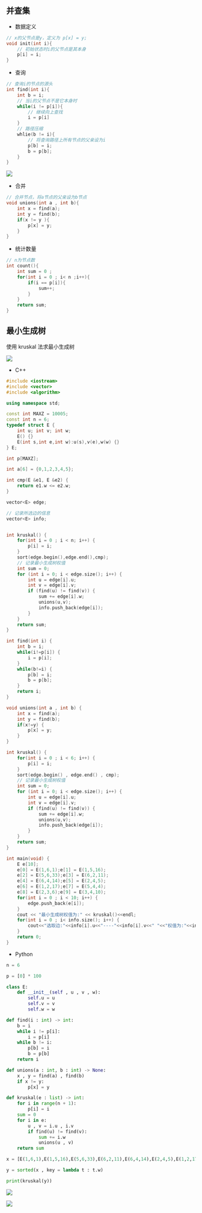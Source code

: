 <!--
 * @Description: 
 * @Version: 1.0
 * @Author: DaLao
 * @Email: dalao_li@163.com
 * @Date: 2021-10-06 13:11:32
 * @LastEditors: DaLao
 * @LastEditTime: 2021-12-25 15:10:56
-->
##  并查集

- 数据定义

```c
// x的父节点是y，定义为 p[x] = y;
void init(int i){
    // 初始状态时i的父节点是其本身
    p[i] = i;
}
```

- 查询

```c
// 查询i的节点的源头
int find(int i){
    int b = i;
    // 当i的父节点不是它本身时
    while(i != p[i]){
		// 继续向上查找
        i = p[i]
    }
    // 路径压缩
    whlie(b != i){
        // 将查询路径上所有节点的父亲设为i
        p[b] = i;
        b = p[b];
    }
}
```

![](https://cdn.hurra.ltd/img/20211115222906.png)


- 合并

```c
// 合并节点，将a节点的父亲设为b节点
void unions(int a , int b){
    int x = find(a);
    int y = find(b);
    if(x != y ){
        p[x] = y;
    }
}
```

- 统计数量

```c
// n为节点数
int count(){
    int sum = 0 ;
    for(int i = 0 ; i< n ;i++){
        if(i == p[i]){
            sum++;
        }
    }
    return sum;
}
```

## 最小生成树

使用 kruskal 法求最小生成树

![](https://cdn.hurra.ltd/img/20200620201313.png)

- C++

```c++
#include <iostream>
#include <vector>
#include <algorithm>

using namespace std;

const int MAXZ = 10005;
const int n = 6;
typedef struct E {
	int u; int v; int w;
	E() {}
	E(int s,int e,int w):u(s),v(e),w(w) {}
} E;

int p[MAXZ];

int a[6] = {0,1,2,3,4,5};

int cmp(E &e1, E &e2) {
	return e1.w <= e2.w;
}

vector<E> edge;

// 记录所选边的信息
vector<E> info;


int kruskal() {
	for(int i = 0 ; i < n; i++) {
		p[i] = i;
	}
	sort(edge.begin(),edge.end(),cmp);
	// 记录最小生成树权值
	int sum = 0;
	for (int i = 0; i < edge.size(); i++) {
		int u = edge[i].u;
		int v = edge[i].v;
		if (find(u) != find(v)) {
			sum += edge[i].w;
			unions(u,v);
			info.push_back(edge[i]);
		}
	}
	return sum;
}

int find(int i) {
	int b = i;
	while(i!=p[i]) {
		i = p[i];
	}
	while(b!=i) {
		p[b] = i;
		b = p[b];
	}
	return i;
}

void unions(int a , int b) {
	int x = find(a);
	int y = find(b);
	if(x!=y) {
		p[x] = y;
	}
}

int kruskal() {
	for(int i = 0 ; i < 6; i++) {
		p[i] = i;
	}
	sort(edge.begin() , edge.end() , cmp);
	// 记录最小生成树权值
	int sum = 0;
	for (int i = 0; i < edge.size(); i++) {
		int u = edge[i].u;
		int v = edge[i].v;
		if (find(u) != find(v)) {
			sum += edge[i].w;
			unions(u,v);
			info.push_back(edge[i]);
		}
	}
	return sum;
}

int main(void) {
    E e[10];
	e[0] = E(1,6,1);e[1] = E(1,5,16);
	e[2] = E(5,6,33);e[3] = E(6,2,11);
	e[4] = E(6,4,14);e[5] = E(2,4,5);
	e[6] = E(1,2,17);e[7] = E(5,4,4);
	e[8] = E(2,3,6);e[9] = E(3,4,10);
	for(int i = 0 ; i < 10; i++) {
		edge.push_back(e[i]);
	}
	cout << "最小生成树权值为:" << kruskal()<<endl;
	for(int i = 0 ; i< info.size(); i++) {
		cout<<"选取边:"<<info[i].u<<"----"<<info[i].v<<" "<<"权值为:"<<info[i].w<<endl;
	}
	return 0;
}
```

- Python

```py
n = 6

p = [0] * 100

class E:
    def __init__(self , u , v , w):
        self.u = u
        self.v = v
        self.w = w

def find(i : int) -> int:
    b = i
    while i != p[i]:
        i = p[i]
    while b != i:
        p[b] = i
        b = p[b]
    return i

def unions(a : int, b : int) -> None:
    x , y = find(a) , find(b)
    if x != y:
	    p[x] = y

def kruskal(e : list) -> int:
    for i in range(n + 1):
        p[i] = i
    sum = 0
    for i in e:
        u , v = i.u , i.v
        if find(u) != find(v):
            sum += i.w
            unions(u , v)
    return sum

x = [E(1,6,1),E(1,5,16),E(5,6,33),E(6,2,11),E(6,4,14),E(2,4,5),E(1,2,17),E(5,4,4),E(2,3,6),E(3,4,10)]

y = sorted(x , key = lambda t : t.w)

print(kruskal(y))
```
![](https://cdn.hurra.ltd/img/20211115225844.png)

![](https://cdn.hurra.ltd/img/20200620202155.png)


